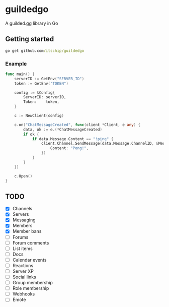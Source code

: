 # guildedgo

A guilded.gg library in Go

## Getting started

```cmd
go get github.com/itschip/guildedgo
```

### Example

```go
func main() {
    serverID := GetEnv("SERVER_ID")
	token := GetEnv("TOKEN")

	config := &Config{
		ServerID: serverID,
		Token:    token,
	}

	c := NewClient(config)

	c.on("ChatMessageCreated", func(client *Client, e any) {
		data, ok := e.(*ChatMessageCreated)
		if ok {
			if data.Message.Content == "!ping" {
				client.Channel.SendMessage(data.Message.ChannelID, &MessageObject{
					Content: "Pong!",
				})
			}
		}
	})

	c.Open()
}
```

## TODO
- [x] Channels
- [x] Servers
- [x] Messaging
- [x] Members
- [x] Member bans
- [ ] Forums
- [ ] Forum comments
- [ ] List items
- [ ] Docs
- [ ] Calendar events
- [ ] Reactions
- [ ] Server XP
- [ ] Social links
- [ ] Group membership
- [ ] Role membership
- [ ] Webhooks
- [ ] Emote

